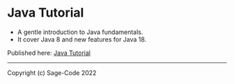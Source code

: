 # Java Tutorial

* A gentle introduction to Java fundamentals. 
* It cover Java 8 and new features for Java 18.

Published here: [Java Tutorial](https://sagecode.net/java/index.html)

---
Copyright (c) Sage-Code 2022
